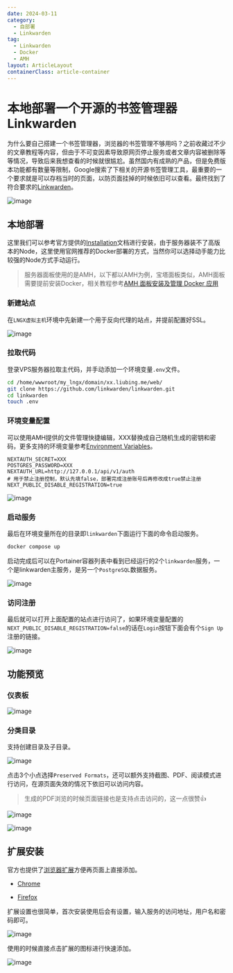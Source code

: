 ```yaml
---
date: 2024-03-11
category:
  - 自部署
  - Linkwarden
tag:
  - Linkwarden
  - Docker
  - AMH
layout: ArticleLayout
containerClass: article-container
---
```


# 本地部署一个开源的书签管理器Linkwarden

为什么要自己搭建一个书签管理器，浏览器的书签管理不够用吗？之前收藏过不少的文章教程等内容，但由于不可变因素导致原网页停止服务或者文章内容被删除等等情况，导致后来我想查看的时候就很尴尬。虽然国内有成熟的产品，但是免费版本功能都有数量等限制，Google搜索了下相关的开源书签管理工具，最重要的一个要求就是可以存档当时的页面，以防页面挂掉的时候依旧可以查看。最终找到了符合要求的[Linkwarden](https://linkwarden.app/)。

![image](https://image.liubing.me/i/2024/03/10/65ed8240abbba.png)

## 本地部署

这里我们可以参考官方提供的[Installation](https://docs.linkwarden.app/self-hosting/installation)文档进行安装，由于服务器装不了高版本的Node，这里使用官网推荐的Docker部署的方式，当然你可以选择动手能力比较强的Node方式手动运行。

> 服务器面板使用的是AMH，以下都以AMH为例，宝塔面板类似，AMH面板需要提前安装Docker，相关教程参考[AMH 面板安装及管理 Docker 应用](/article/amh/amh-panel-install-docker.md)

### 新建站点

在`LNGX虚拟主机`环境中先新建一个用于反向代理的站点，并提前配置好SSL。

![image](https://image.liubing.me/i/2024/03/10/65ed84278ee91.png)

### 拉取代码

登录VPS服务器拉取主代码，并手动添加一个环境变量`.env`文件。

```sh
cd /home/wwwroot/my_lngx/domain/xx.liubing.me/web/
git clone https://github.com/linkwarden/linkwarden.git
cd linkwarden
touch .env
```

### 环境变量配置

可以使用AMH提供的文件管理快捷编辑，XXX替换成自己随机生成的密钥和密码，更多支持的环境变量参考[Environment Variables](https://docs.linkwarden.app/self-hosting/environment-variables)。

```env
NEXTAUTH_SECRET=XXX
POSTGRES_PASSWORD=XXX
NEXTAUTH_URL=http://127.0.0.1/api/v1/auth
# 用于禁止注册控制，默认先填false，部署完成注册账号后再修改成true禁止注册
NEXT_PUBLIC_DISABLE_REGISTRATION=true
```

![image](https://image.liubing.me/i/2024/03/10/65ed869246c84.png)

### 启动服务

最后在环境变量所在的目录即`linkwarden`下面运行下面的命令启动服务。

```sh
docker compose up
```

启动完成后可以在Portainer容器列表中看到已经运行的2个`linkwarden`服务，一个是linkwarden主服务，是另一个`PostgreSQL`数据服务。

![image](https://image.liubing.me/i/2024/03/10/65ed88a47caad.png)

### 访问注册

最后就可以打开上面配置的站点进行访问了，如果环境变量配置的`NEXT_PUBLIC_DISABLE_REGISTRATION=false`的话在`Login`按钮下面会有个`Sign Up`注册的链接。

![image](https://image.liubing.me/i/2024/03/10/65ed89a7c113b.png)

## 功能预览

### 仪表板

![image](https://image.liubing.me/i/2024/03/10/65ed8a583d35e.png)

### 分类目录

支持创建目录及子目录。

![image](https://image.liubing.me/i/2024/03/10/65ed8a9409539.png)

点击3个小点选择`Preserved Formats`，还可以额外支持截图、PDF、阅读模式进行访问，在源页面失效的情况下依旧可以访问内容。

> 生成的PDF浏览的时候页面链接也是支持点击访问的，这一点很赞👍

![image](https://image.liubing.me/i/2024/03/10/65ed8acda7488.png)

![image](https://image.liubing.me/i/2024/03/10/65ed8b0e297e2.png)

## 扩展安装

官方也提供了[浏览器扩展](https://docs.linkwarden.app/getting-started/browser-extension)方便再页面上直接添加。

- [Chrome](https://chrome.google.com/webstore/detail/linkwarden/pnidmkljnhbjfffciajlcpeldoljnidn)

- [Firefox](https://addons.mozilla.org/en-US/firefox/addon/linkwarden)

扩展设置也很简单，首次安装使用后会有设置，输入服务的访问地址，用户名和密码即可。

![image](https://image.liubing.me/i/2024/03/10/65ed8c3298de1.png)

使用的时候直接点击扩展的图标进行快速添加。

![image](https://image.liubing.me/i/2024/03/10/65ed8cb12579c.png)
